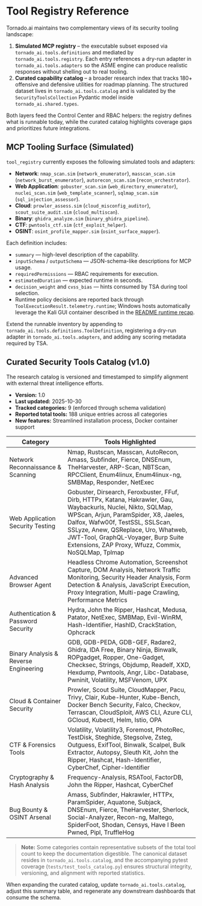 # Tool Registry Reference

Tornado.ai maintains two complementary views of its security tooling landscape:

1. **Simulated MCP registry** – the executable subset exposed via
   `tornado_ai.tools.definitions` and mediated by `tornado_ai.tools.registry`.
   Each entry references a dry-run adapter in `tornado_ai.tools.adapters` so the
   ASME engine can produce realistic responses without shelling out to real
   tooling.
2. **Curated capability catalog** – a broader research index that tracks 180+
   offensive and defensive utilities for roadmap planning. The structured
   dataset lives in `tornado_ai.tools.catalog` and is validated by the
   `SecurityToolsCollection` Pydantic model inside `tornado_ai.shared.types`.

Both layers feed the Control Center and RBAC helpers: the registry defines what
is runnable today, while the curated catalog highlights coverage gaps and
prioritizes future integrations.

## MCP Tooling Surface (Simulated)

`tool_registry` currently exposes the following simulated tools and adapters:

- **Network**: `nmap_scan.sim` (`network_enumerator`), `masscan_scan.sim`
  (`network_burst_enumerator`), `autorecon_scan.sim` (`recon_orchestrator`).
- **Web Application**: `gobuster_scan.sim` (`web_directory_enumerator`),
  `nuclei_scan.sim` (`web_template_scanner`), `sqlmap_scan.sim`
  (`sql_injection_assessor`).
- **Cloud**: `prowler_assess.sim` (`cloud_misconfig_auditor`),
  `scout_suite_audit.sim` (`cloud_multiscan`).
- **Binary**: `ghidra_analyze.sim` (`binary_ghidra_pipeline`).
- **CTF**: `pwntools_ctf.sim` (`ctf_exploit_helper`).
- **OSINT**: `osint_profile_mapper.sim` (`osint_surface_mapper`).

Each definition includes:

- `summary` — high-level description of the capability.
- `inputSchema` / `outputSchema` — JSON-schema-like descriptions for MCP usage.
- `requiredPermissions` — RBAC requirements for execution.
- `estimatedDuration` — expected runtime in seconds.
- `decision_weight` and `cvss_bias` — hints consumed by TSA during tool
  selection.
- Runtime policy decisions are reported back through
  `ToolExecutionResult.telemetry.runtime`; Windows hosts automatically leverage
  the Kali GUI container described in the [README runtime recap](../README.md#runtime-policy-recap).

Extend the runnable inventory by appending to
`tornado_ai.tools.definitions.ToolDefinition`, registering a dry-run adapter in
`tornado_ai.tools.adapters`, and adding any scoring metadata required by TSA.

## Curated Security Tools Catalog (v1.0)

The research catalog is versioned and timestamped to simplify alignment with
external threat intelligence efforts.

- **Version:** 1.0
- **Last updated:** 2025-10-30
- **Tracked categories:** 9 (enforced through schema validation)
- **Reported total tools:** 188 unique entries across all categories
- **New features:** Streamlined installation process, Docker container support

| Category | Tools Highlighted |
| --- | --- |
| Network Reconnaissance & Scanning | Nmap, Rustscan, Masscan, AutoRecon, Amass, Subfinder, Fierce, DNSEnum, TheHarvester, ARP-Scan, NBTScan, RPCClient, Enum4linux, Enum4linux-ng, SMBMap, Responder, NetExec |
| Web Application Security Testing | Gobuster, Dirsearch, Feroxbuster, FFuf, Dirb, HTTPx, Katana, Hakrawler, Gau, Waybackurls, Nuclei, Nikto, SQLMap, WPScan, Arjun, ParamSpider, X8, Jaeles, Dalfox, Wafw00f, TestSSL, SSLScan, SSLyze, Anew, QSReplace, Uro, Whatweb, JWT-Tool, GraphQL-Voyager, Burp Suite Extensions, ZAP Proxy, Wfuzz, Commix, NoSQLMap, Tplmap |
| Advanced Browser Agent | Headless Chrome Automation, Screenshot Capture, DOM Analysis, Network Traffic Monitoring, Security Header Analysis, Form Detection & Analysis, JavaScript Execution, Proxy Integration, Multi-page Crawling, Performance Metrics |
| Authentication & Password Security | Hydra, John the Ripper, Hashcat, Medusa, Patator, NetExec, SMBMap, Evil-WinRM, Hash-Identifier, HashID, CrackStation, Ophcrack |
| Binary Analysis & Reverse Engineering | GDB, GDB-PEDA, GDB-GEF, Radare2, Ghidra, IDA Free, Binary Ninja, Binwalk, ROPgadget, Ropper, One-Gadget, Checksec, Strings, Objdump, Readelf, XXD, Hexdump, Pwntools, Angr, Libc-Database, Pwninit, Volatility, MSFVenom, UPX |
| Cloud & Container Security | Prowler, Scout Suite, CloudMapper, Pacu, Trivy, Clair, Kube-Hunter, Kube-Bench, Docker Bench Security, Falco, Checkov, Terrascan, CloudSploit, AWS CLI, Azure CLI, GCloud, Kubectl, Helm, Istio, OPA |
| CTF & Forensics Tools | Volatility, Volatility3, Foremost, PhotoRec, TestDisk, Steghide, Stegsolve, Zsteg, Outguess, ExifTool, Binwalk, Scalpel, Bulk Extractor, Autopsy, Sleuth Kit, John the Ripper, Hashcat, Hash-Identifier, CyberChef, Cipher-Identifier |
| Cryptography & Hash Analysis | Frequency-Analysis, RSATool, FactorDB, John the Ripper, Hashcat, CyberChef |
| Bug Bounty & OSINT Arsenal | Amass, Subfinder, Hakrawler, HTTPx, ParamSpider, Aquatone, Subjack, DNSEnum, Fierce, TheHarvester, Sherlock, Social-Analyzer, Recon-ng, Maltego, SpiderFoot, Shodan, Censys, Have I Been Pwned, Pipl, TruffleHog |

> **Note:** Some categories contain representative subsets of the total tool
> count to keep the documentation digestible. The canonical dataset resides in
> `tornado_ai.tools.catalog`, and the accompanying pytest coverage
> (`tests/test_tools_catalog.py`) ensures structural integrity, versioning, and
> alignment with reported statistics.

When expanding the curated catalog, update `tornado_ai.tools.catalog`, adjust
this summary table, and regenerate any downstream dashboards that consume the
schema.
